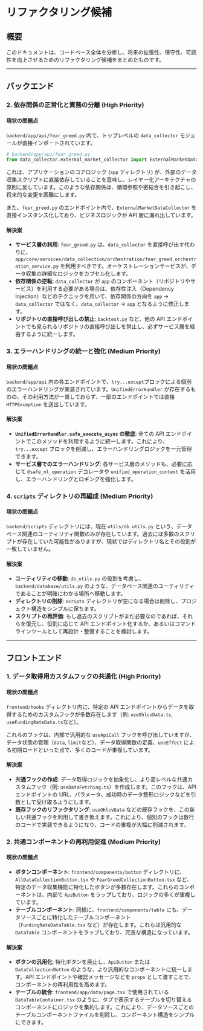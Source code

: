 # リファクタリング候補

## 概要

このドキュメントは、コードベース全体を分析し、将来の拡張性、保守性、可読性を向上させるためのリファクタリング候補をまとめたものです。

---

## バックエンド

### 2. 依存関係の正常化と責務の分離 (High Priority)

#### 現状の問題点

`backend/app/api/fear_greed.py` 内で、トップレベルの `data_collector` モジュールが直接インポートされています。

```python
# backend/app/api/fear_greed.py
from data_collector.external_market_collector import ExternalMarketDataCollector
```

これは、アプリケーションのコアロジック (`app` ディレクトリ) が、外部のデータ収集スクリプトに直接依存していることを意味し、レイヤー化アーキテクチャの原則に反しています。このような依存関係は、循環参照や密結合を引き起こし、将来的な変更を困難にします。

また、`fear_greed.py` のエンドポイント内で、`ExternalMarketDataCollector` を直接インスタンス化しており、ビジネスロジックが API 層に漏れ出しています。

#### 解決案

- **サービス層の利用**: `fear_greed.py` は、`data_collector` を直接呼び出す代わりに、`app/core/services/data_collection/orchestration/fear_greed_orchestration_service.py` を利用すべきです。オーケストレーションサービスが、データ収集の詳細なロジックをカプセル化します。
- **依存関係の逆転**: `data_collector` が `app` のコンポーネント（リポジトリやサービス）を利用する必要がある場合は、依存性注入（Dependency Injection）などのテクニックを用いて、依存関係の方向を `app` -> `data_collector` ではなく、`data_collector` -> `app` となるように修正します。
- **リポジトリの直接呼び出しの禁止**: `backtest.py` など、他の API エンドポイントでも見られるリポジトリの直接呼び出しを禁止し、必ずサービス層を経由するように統一します。

### 3. エラーハンドリングの統一と強化 (Medium Priority)

#### 現状の問題点

`backend/app/api` 内の各エンドポイントで、`try...except`ブロックによる個別のエラーハンドリングが実装されています。`UnifiedErrorHandler` が存在するものの、その利用方法が一貫しておらず、一部のエンドポイントでは直接 `HTTPException` を送出しています。

#### 解決案

- **`UnifiedErrorHandler.safe_execute_async` の徹底**: 全ての API エンドポイントでこのメソッドを利用するように統一します。これにより、`try...except` ブロックを削減し、エラーハンドリングロジックを一元管理できます。
- **サービス層でのエラーハンドリング**: 各サービス層のメソッドも、必要に応じて `@safe_ml_operation` デコレータや `unified_operation_context` を活用し、エラーハンドリングとロギングを強化します。

### 4. `scripts` ディレクトリの再編成 (Medium Priority)

#### 現状の問題点

`backend/scripts` ディレクトリには、現在 `utils/db_utils.py` という、データベース関連のユーティリティ関数のみが存在しています。過去には多数のスクリプトが存在していた可能性がありますが、現状ではディレクトリ名とその役割が一致していません。

#### 解決案

- **ユーティリティの移動**: `db_utils.py` の役割を考慮し、`backend/database/utils.py` のような、データベース関連のユーティリティであることが明確にわかる場所へ移動します。
- **ディレクトリの削除**: `scripts` ディレクトリが空になる場合は削除し、プロジェクト構造をシンプルに保ちます。
- **スクリプトの再評価**: もし過去のスクリプトがまだ必要なのであれば、それらを復元し、役割に応じて API エンドポイント化するか、あるいはコマンドラインツールとして再設計・整備することを検討します。

---

## フロントエンド

### 1. データ取得用カスタムフックの共通化 (High Priority)

#### 現状の問題点

`frontend/hooks` ディレクトリ内に、特定の API エンドポイントからデータを取得するためのカスタムフックが多数存在します（例: `useOhlcvData.ts`, `useFundingRateData.ts`など）。

これらのフックは、内部で汎用的な `useApiCall` フックを呼び出していますが、データ状態の管理（`data`, `limit`など）、データ取得関数の定義、`useEffect` による初期ロードといった点で、多くのコードが重複しています。

#### 解決案

- **共通フックの作成**: データ取得ロジックを抽象化し、より高レベルな共通カスタムフック（例: `useDataFetching.ts`）を作成します。このフックは、API エンドポイントの URL、パラメータ、成功時のデータ整形ロジックなどを引数として受け取るようにします。
- **既存フックのリファクタリング**: `useOhlcvData` などの既存フックを、この新しい共通フックを利用して書き換えます。これにより、個別のフックは数行のコードで実装できるようになり、コードの重複が大幅に削減されます。

### 2. 共通コンポーネントの再利用促進 (Medium Priority)

#### 現状の問題点

- **ボタンコンポーネント**: `frontend/components/button` ディレクトリに、`AllDataCollectionButton.tsx` や `FearGreedCollectionButton.tsx` など、特定のデータ収集機能に特化したボタンが多数存在します。これらのコンポーネントは、内部で `ApiButton` をラップしており、ロジックの多くが重複しています。
- **テーブルコンポーネント**: 同様に、`frontend/components/table` にも、データソースごとに特化したテーブルコンポーネント（`FundingRateDataTable.tsx` など）が存在します。これらは汎用的な `DataTable` コンポーネントをラップしており、冗長な構造になっています。

#### 解決案

- **ボタンの汎用化**: 特化ボタンを廃止し、`ApiButton` または `DataCollectionButton` のような、より汎用的なコンポーネントに統一します。API エンドポイントや確認メッセージなどを `props` として渡すことで、コンポーネントの再利用性を高めます。
- **テーブルの統合**: `frontend/app/data/page.tsx` で使用されている `DataTableContainer.tsx` のように、タブで表示するテーブルを切り替えるコンポーネントにロジックを集約します。これにより、データソースごとのテーブルコンポーネントファイルを削除し、コンポーネント構造をシンプルにできます。
